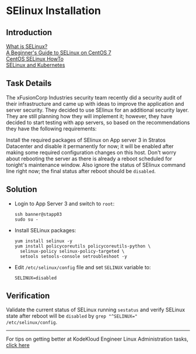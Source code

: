 # SElinux Installation

## Introduction

[What is SELinux?](https://www.redhat.com/en/topics/linux/what-is-selinux)  
[A Beginner's Guide to SELinux on CentOS 7](https://www.linode.com/docs/guides/a-beginners-guide-to-selinux-on-centos-7/)  
[CentOS SELinux HowTo](https://wiki.centos.org/HowTos/SELinux)  
[SELinux and Kubernetes](https://platform9.com/blog/selinux-kubernetes-rbac-and-shipping-security-policies-for-on-prem-applications/)

## Task Details

The xFusionCorp Industries security team recently did a security audit of their infrastructure and came up with ideas to improve the application and server security. They decided to use SElinux for an additional security layer. They are still planning how they will implement it; however, they have decided to start testing with app servers, so based on the recommendations they have the following requirements:

Install the required packages of SElinux on App server 3 in Stratos Datacenter and disable it permanently for now; it will be enabled after making some required configuration changes on this host. Don't worry about rebooting the server as there is already a reboot scheduled for tonight's maintenance window. Also ignore the status of SElinux command line right now; the final status after reboot should be `disabled`.

## Solution

* Login to App Server 3 and switch to `root`:

      ssh banner@stapp03
      sudo su -

* Install SELinux packages:

      yum install selinux -y
      yum install policycoreutils policycoreutils-python \
        selinux-policy selinux-policy-targeted \
        setools setools-console setroubleshoot -y

* Edit `/etc/selinux/config` file and set `SELINUX` variable to:

      SELINUX=disabled

## Verification

Validate the current status of SELinux running `sestatus` and verify SELinux state after reboot will be `disabled` by `grep "^SELINUX=" /etc/selinux/config`.

---
For tips on getting better at KodeKloud Engineer Linux Administration tasks, [click here](./README.md)
